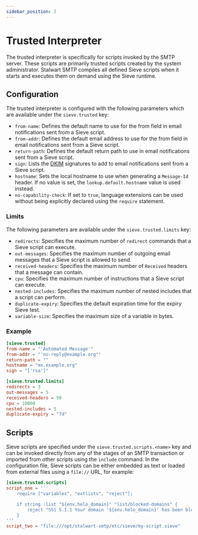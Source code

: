 ```yaml
---
sidebar_position: 2
---
```


# Trusted Interpreter

The trusted interpreter is specifically for scripts invoked by the SMTP server. These scripts are primarily trusted scripts created by the system administrator.
Stalwart SMTP compiles all defined Sieve scripts when it starts and executes them on demand using the Sieve runtime.

## Configuration

The trusted interpreter is configured with the following parameters which are available under the `sieve.trusted` key:

- `from-name`: Defines the default name to use for the from field in email notifications sent from a Sieve script.
- `from-addr`: Defines the default email address to use for the from field in email notifications sent from a Sieve script.
- `return-path`: Defines the default return path to use in email notifications sent from a Sieve script.
- `sign`: Lists the [DKIM](/docs/smtp/authentication/dkim/overview) signatures to add to email notifications sent from a Sieve script.
- `hostname`: Sets the local hostname to use when generating a `Message-Id` header. If no value is set, the `lookup.default.hostname` value is used instead.
- `no-capability-check`: If set to `true`, language extensions can be used without being explicitly declared using the `require` statement.

### Limits

The following parameters are available under the `sieve.trusted.limits` key:

- `redirects`: Specifies the maximum number of `redirect` commands that a Sieve script can execute.
- `out-messages`: Specifies the maximum number of outgoing email messages that a Sieve script is allowed to send.
- `received-headers`: Specifies the maximum number of `Received` headers that a message can contain.
- `cpu`: Specifies the maximum number of instructions that a Sieve script can execute.
- `nested-includes`: Specifies the maximum number of nested includes that a script can perform.
- `duplicate-expiry`: Specifies the default expiration time for the expiry Sieve test.
- `variable-size`: Specifies the maximum size of a variable in bytes.

### Example

```toml
[sieve.trusted]
from-name = "'Automated Message'"
from-addr = "'no-reply@example.org"'
return-path = ""
hostname = "mx.example.org"
sign = "['rsa']"

[sieve.trusted.limits]
redirects = 3
out-messages = 5
received-headers = 50
cpu = 10000
nested-includes = 5
duplicate-expiry = "7d"
```

## Scripts

Sieve scripts are specified under the `sieve.trusted.scripts.<name>` key and can be invoked directly from any of the stages of an SMTP transaction or imported from other scripts using the `include` command. In the configuration file, Sieve scripts can be either embedded as text or loaded from external files using a `file://` URL, for example:

```toml
[sieve.trusted.scripts]
script_one = '''
    require ["variables", "extlists", "reject"];

    if string :list "${env.helo_domain}" "list/blocked-domains" {
        reject "551 5.1.1 Your domain '${env.helo_domain}' has been blocklisted.";
    }
'''
script_two = "file:///opt/stalwart-smtp/etc/sieve/my-script.sieve"
```
